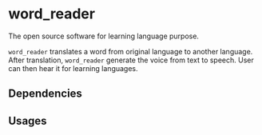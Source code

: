 # word_reader
The open source software for learning language purpose.

`word_reader` translates a word from original language to another language.
After translation, `word_reader` generate the voice from text to speech. User can then hear it for learning languages.

## Dependencies

## Usages

